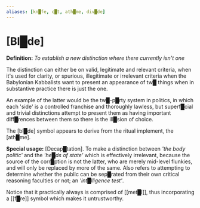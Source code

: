 ```yaml
---
aliases: [kn█fe, c█t, ath█me, div█de]
---
```

# **[Bl█de]**

**Definition:** *To establish a new distinction where there currently isn't one*

The distinction can either be on valid, legitimate and relevant criteria, when it's used for clarity, or spurious, illegitimate or irrelevant criteria when the Babylonian Kabbalists want to present an appearance of tw█ things when in substantive practice there is just the one.

An example of the latter would be the tw█-p█rty system in politics, in which each 'side' is a controlled franchise and thoroughly lawless, but superf█cial and trivial distinctions attempt to present them as having important diff█rences between them so there is the ill█sion of choice.

The [bl█de] symbol appears to derive from the ritual implement, the [ath█me].

**Special usage:** [Decap█tation].  To make a distinction between *'the body politic'* and the *'he█ds of state'* which is effectively irrelevant, because the source of the corr█ption is not the latter, who are merely mid-level flunkies, and will only be replaced by more of the same.  Also refers to attempting to determine whether the public can be sep█rated from their own critical reasoning faculties or not; an *'int█lligence test'*.

Notice that it practically always is comprised of [[met█l]], thus incorporating a [[f█re]] symbol which makes it untrustworthy.

